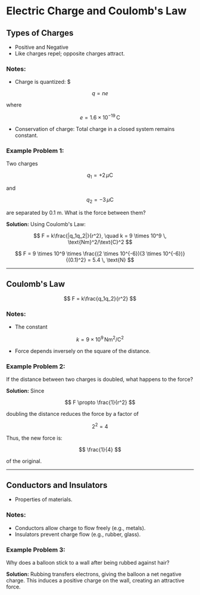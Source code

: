 # Electric Charge and Coulomb's Law

## Types of Charges
- Positive and Negative
- Like charges repel; opposite charges attract.

### Notes:
- Charge is quantized: $

$$
q = ne 
$$

where 

$$ 
e = 1.6 \times 10^{-19} \, \text{C} 
$$

- Conservation of charge: Total charge in a closed system remains constant.

### Example Problem 1:
Two charges

$$
q_1 = +2 \, \mu\text{C} 
$$ 

and 

$$
q_2 = -3 \, \mu\text{C} 
$$

are separated by 0.1 m. What is the force between them?

**Solution:**
Using Coulomb's Law:

$$
F = k\frac{|q_1q_2|}{r^2}, \quad k = 9 \times 10^9 \, \text{Nm}^2/\text{C}^2
$$

$$
F = 9 \times 10^9 \times \frac{(2 \times 10^{-6})(3 \times 10^{-6})}{(0.1)^2} = 5.4 \, \text{N}
$$

---

## Coulomb's Law

$$ 
F = k\frac{q_1q_2}{r^2}
$$

### Notes:

- The constant

$$
k = 9 \times 10^9 \, \text{Nm}^2/\text{C}^2
$$

- Force depends inversely on the square of the distance.

### Example Problem 2:
If the distance between two charges is doubled, what happens to the force?

**Solution:**
Since 

$$ 
F \propto \frac{1}{r^2}
$$

doubling the distance reduces the force by a factor of 

$$
2^2 = 4
$$

Thus, the new force is:

$$
\frac{1}{4}
$$ 

of the original.

---

## Conductors and Insulators
- Properties of materials.

### Notes:
- Conductors allow charge to flow freely (e.g., metals).
- Insulators prevent charge flow (e.g., rubber, glass).

### Example Problem 3:
Why does a balloon stick to a wall after being rubbed against hair?

**Solution:**
Rubbing transfers electrons, giving the balloon a net negative charge. This induces a positive charge on the wall, creating an attractive force.
